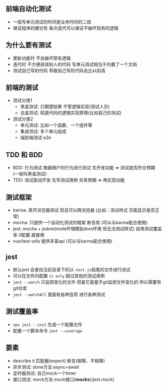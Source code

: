 ## 前端自动化测试
- 一般写单元测试的时间是业务时间的二倍
- 保证程序的健壮性 每次迭代可以保证不破坏现有的逻辑

## 为什么要有测试
- 更新功能时 不会破坏原有逻辑
- 迭代时 不方便阅读别人的代码 写单元测试相当于内置了一个文档
- 测试自己写的代码 导致自己写的代码会比以前高

## 前端的测试
- 测试分类1
  - 黑盒测试: 只期望结果 不管逻辑实现(测试人员)
  - 白盒测试: 知道代码的逻辑实现原理(比如自己的测试)
- 测试分类2
  - 单元测试: 比如一个函数、一个组件等
  - 集成测试: 多个单元组成 
  - 端到端测试 e2e

## TDD 和 BDD
- BDD: 行为测试 根据用户的行为进行测试 先开发功能 => 测试是否符合预期 (一般叫黑盒测试)
- TDD: 测试驱动开发 先写测试用例 先有预期 => 再实现功能

## 测试框架
- karma: 真开浏览器测试 而且可以跨浏览器 (比如：测试样式 页面显示是否正常)
- mocha: 只提供一个自动化测试的框架 断言库 (可以与karma配合使用)
- jest: mocha + jsdom(node环境模拟dom环境 但无法测试样式) 自带测试覆盖率 0配置 直接用
- vue/test-utils 提供丰富api (可以与karma配合使用)

## jest
- 默认jest 会查找当前目录下的以`.test.js`结尾的文件进行测试
- 可以在文件内配置 `it.only` 跳过其他的测试用例
- `jest --watch` 只监控变化的文件 但是它是基于git监控文件变化的 所以需要有git仓库
- `jest --watchAll` 里面有各种选项 进行各种测试

## 测试覆盖率
- `npx jest --init` 生成一个配置文件
- 配置一个脚本命令 `jest --coverage`

## 要素
- describe it 匹配器(expect) 断言(相等、不相等)
- 异步测试: done方法 async+await
- 定时器测试: 自己mock一个timer
- 接口测试: mock方法 mock接口(__mocks__)(jest.mock)
